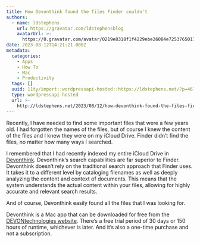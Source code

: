 ```yaml
---
title: How Devonthink found the files Finder couldn't
authors:
  - name: ldstephens
    url: https://gravatar.com/ldstephensblog
    avatarUrl: >-
      https://0.gravatar.com/avatar/0219e8318f1f4229ebe26084e7253765017f43ca0c631be37dc6d0b8ad6e40a4?s=96&d=identicon&r=G
date: 2023-08-12T14:21:21.000Z
metadata:
  categories:
    - Apps
    - How To
    - Mac
    - Productivity
  tags: []
  uuid: 11ty/import::wordpressapi-hosted::https://ldstephens.net/?p=4670
  type: wordpressapi-hosted
  url: >-
    http://ldstephens.net/2023/08/12/how-devonthink-found-the-files-finder-couldnt/
---
```


Recently, I have needed to find some important files that were a few years old. I had forgotten the names of the files, but of course I knew the content of the files and I knew they were on my iCloud Drive. Finder didn’t find the files, no matter how many ways I searched.

I remembered that I had recently indexed my entire iCloud Drive in [Devonthink](https://www.devontechnologies.com/apps/devonthink). Devonthink’s search capabilities are far superior to Finder. Devonthink doesn’t rely on the traditional search approach that Finder uses. It takes it to a different level by cataloging filenames as well as deeply analyzing the content and context of documents. This means that the system understands the actual content within your files, allowing for highly accurate and relevant search results.

And of course, Devonthink easily found all the files that I was looking for.

Devonthink is a Mac app that can be downloaded for free from the [DEVONtechnologies website](https://www.devontechnologies.com/apps/devonthink). There’s a free trial period of 30 days or 150 hours of runtime, whichever is later. And it’s also a one-time purchase and not a subscription.
